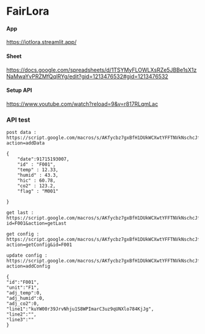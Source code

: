# FairLora
#### App
https://iotlora.streamlit.app/

#### Sheet
https://docs.google.com/spreadsheets/d/1TSYMyFLOWLXsRZe5JBBe1sX1zNaMwaYvPRZMfQqlRYg/edit?gid=1213476532#gid=1213476532  
#### Setup API
https://www.youtube.com/watch?reload=9&v=r817RLqmLac

### API test
```
post data : https://script.google.com/macros/s/AKfycbz7gxBfH1DUkWCXwtYFFTNVkNschcJfjCdh8WyXNjvKmOfUefk4Hwf3UxeEy5Y8S8ffrQ/exec?action=addData

{
    "date":91715193007,
    "id" : "F001",
    "temp" : 12.33,
    "humid" : 43.3,
    "hic" : 60.78,
    "co2" : 123.2,
    "flag" : "M001"

}
```
```
get last : https://script.google.com/macros/s/AKfycbz7gxBfH1DUkWCXwtYFFTNVkNschcJfjCdh8WyXNjvKmOfUefk4Hwf3UxeEy5Y8S8ffrQ/exec?id=F001&action=getLast
```
```
get config : https://script.google.com/macros/s/AKfycbz7gxBfH1DUkWCXwtYFFTNVkNschcJfjCdh8WyXNjvKmOfUefk4Hwf3UxeEy5Y8S8ffrQ/exec?action=getConfig&id=F001
```
```
update config : https://script.google.com/macros/s/AKfycbz7gxBfH1DUkWCXwtYFFTNVkNschcJfjCdh8WyXNjvKmOfUefk4Hwf3UxeEy5Y8S8ffrQ/exec?action=addConfig

{
"id":"F001",
"unit":"F1",
"adj_temp":0,
"adj_humid":0,
"adj_co2":0,
"line1":"kuYW00r39JrvNhju1S8WPImarC3uz9qUNXlo784KjJg",
"line2":"",
"line3":""
}
```


